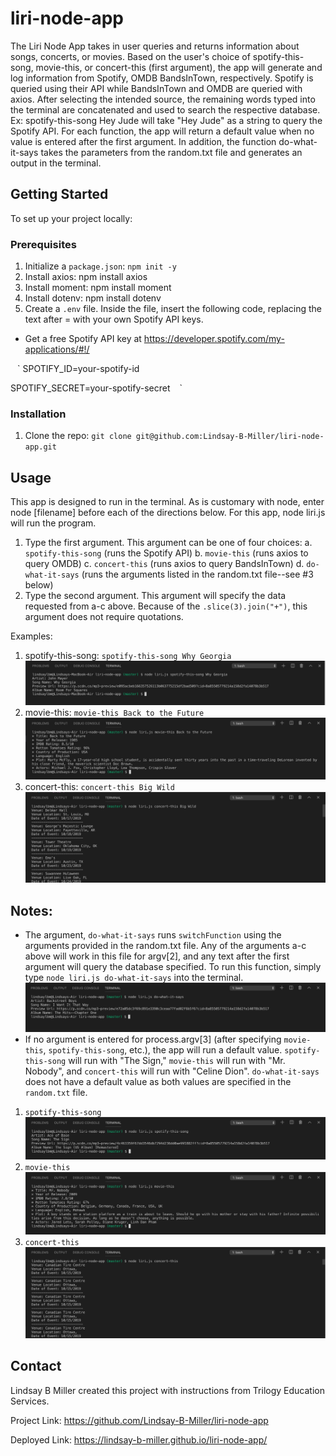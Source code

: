 # liri-node-app
The Liri Node App takes in user queries and returns information about songs, concerts, or movies. Based on the user's choice of spotify-this-song, movie-this, or concert-this (first argument), the app will generate and log information from Spotify, OMDB BandsInTown, respectively. Spotify is queried using their API while BandsInTown and OMDB are queried with axios. After selecting the intended source, the remaining words typed into the terminal are concatenated and used to search the respective database. Ex: spotify-this-song Hey Jude will take "Hey Jude" as a string to query the Spotify API. For each function, the app will return a default value when no value is entered after the first argument. In addition, the function do-what-it-says takes the parameters from the random.txt file and generates an output in the terminal.

## Getting Started
To set up your project locally:

### Prerequisites
1. Initialize a `package.json`: `npm init -y`
2. Install axios: npm install axios
3. Install moment: npm install moment
4. Install dotenv: npm install dotenv
5. Create a `.env` file. Inside the file, insert the following code, replacing the text after =  with your own Spotify API keys.
- Get a free Spotify API key at https://developer.spotify.com/my-applications/#!/

` ` `
SPOTIFY_ID=your-spotify-id

SPOTIFY_SECRET=your-spotify-secret
` ` `
### Installation
1. Clone the repo: `git clone git@github.com:Lindsay-B-Miller/liri-node-app.git`


## Usage
This app is designed to run in the terminal. As is customary with node, enter node [filename] before each of the directions below. For this app, node liri.js will run the program.
1. Type the first argument. This argument can be one of four choices: 
  a. `spotify-this-song` (runs the Spotify API)
  b. `movie-this` (runs axios to query OMDB)
  c. `concert-this` (runs axios to query BandsInTown)
  d. `do-what-it-says` (runs the arguments listed in the random.txt file--see #3 below)
2. Type the second argument. This argument will specify the data requested from a-c above. Because of the `.slice(3).join("+")`, this argument does not require quotations.

Examples: 
1. spotify-this-song: 
  `spotify-this-song Why Georgia`
  ![Spotify Screen Shot](/images/Spotify.jpg?raw=true)
2. movie-this:
  `movie-this Back to the Future`
  ![OMDB Screen Shot](/images/Movie.jpg?raw=true)
3. concert-this:
  `concert-this Big Wild`
  ![Concert Screen Shot](/images/ConcertScreenShot.jpg?raw=true)

## Notes: 
- The argument, `do-what-it-says` runs `switchFunction` using the arguments provided in the random.txt file. Any of the arguments a-c above will work in this file for argv[2], and any text after the first argument will query the database specified. To run this function, simply type `node liri.js do-what-it-says` into the terminal. 
![Do What It Says](/images/do-what-it-says.jpg?raw=true)
- If no argument is entered for process.argv[3] (after specifying `movie-this`, `spotify-this-song`, etc.), the app will run a default value. `spotify-this-song` will run with "The Sign," `movie-this` will run with "Mr. Nobody", and `concert-this` will run with "Celine Dion". `do-what-it-says` does not have a default value as both values are specified in the `random.txt` file.
1. `spotify-this-song`
  ![Spotify Blank](/images/SpotifyBlank.jpg?raw=true)
2. `movie-this`
  ![OMDB Screen Shot](/images/MovieBlank.jpg?raw=true)
3. `concert-this`
  ![Concert Blank](/images/ConcertBlank.jpg?raw=true)


## Contact
Lindsay B Miller created this project with instructions from Trilogy Education Services.

Project Link: https://github.com/Lindsay-B-Miller/liri-node-app

Deployed Link: https://lindsay-b-miller.github.io/liri-node-app/

